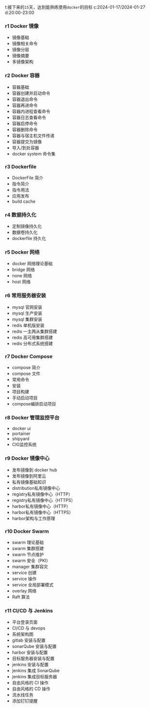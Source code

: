 t:接下来的`15`天，达到能熟练使用`docker`的目标
c:2024-01-17/2024-01-27
d:20:00-23:00

### r1 Docker 镜像
- 镜像基础
- 镜像相关命令
- 镜像分层
- 镜像摘要
- 多镜像架构

### r2 Docker 容器
- 容器基础
- 容器创建并启动命令
- 容器退出命令
- 容器再进命令
- 容器内进程查看命令
- 容器日志查看命令
- 容器启停命令
- 容器删除命令
- 容器与宿主机文件传递
- 容器提交为镜像
- 导入/到处容器
- docker system 命令集

### r3 Dockerfile
- DockerFile 简介
- 指令简介
- 指令用法
- 应用发布
- build cache

### r4 数据持久化
- 定制镜像持久化
- 数据卷持久化
- dockerfile 持久化

### r5 Docker 网络
- docker 网络理论基础
- bridge 网络
- none 网络
- host 网络

### r6 常用服务器安装
- mysql 官网安装
- mysql 生产安装
- mysql 集群安装
- redis 单机版安装
- redis 一主两从集群搭建
- redis 高可用集群搭建
- redis 分布式系统搭建

### r7 Docker Compose
- compose 简介
- compose 文件
- 常用命令
- 安装
- 项目构建
- 手动启动项目
- compose编排启动项目
### r8 Docker 管理监控平台
- docker ui
- portainer
- shipyard
- CIG监控系统

### r9 Docker 镜像中心
- 发布镜像到 docker hub
- 发布镜像到阿里云
- 私有镜像基础知识
- distribution私有镜像中心
- registry私有镜像中心（HTTP）
- registry私有镜像中心（HTTPS）
- harbor私有镜像中心（HTTP）
- harbor私有镜像中心（HTTPS）
- harbor架构与工作原理

### r10 Docker Swarm
- swarm 理论基础
- swarm 集群搭建
- swarm 节点维护
- swarm 安全（PKI）
- manager 集群容灾
- service 创建
- service 操作
- service 全局部署模式
- overlay 网络
- Raft 算法

### r11 CI/CD 与 Jenkins
- 平台登录页面
- CI/CD 与 devops
- 系统架构图
- gitlab 安装与配置
- sonarQube 安装与配置
- harbor 安装与配置
- 目标服务器安装与配置
- jenkins 安装与配置
- jenkins 集成 SonarQube
- jenkins 集成目标服务器
- 自由风格的 CI 操作
- 自由风格的 CD 操作
- 流水线任务
- 添加钉钉提醒
